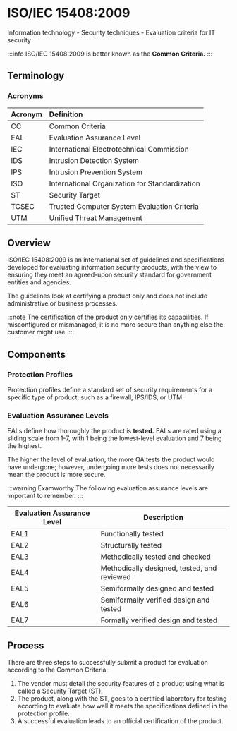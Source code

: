 # ISO/IEC 15408:2009

Information technology - Security techniques - Evaluation criteria for IT security

:::info
ISO/IEC 15408:2009 is better known as the **Common Criteria.**
:::

## Terminology

### Acronyms

| Acronym | Definition |
| :--- | :--- |
| CC | Common Criteria |
| EAL | Evaluation Assurance Level |
| IEC | International Electrotechnical Commission |
| IDS | Intrusion Detection System |
| IPS | Intrusion Prevention System |
| ISO | International Organization for Standardization |
| ST | Security Target |
| TCSEC | Trusted Computer System Evaluation Criteria |
| UTM | Unified Threat Management |

## Overview

ISO/IEC 15408:2009 is an international set of guidelines and specifications developed for evaluating information security products, with the view to ensuring they meet an agreed-upon security standard for government entities and agencies.

The guidelines look at certifying a product only and does not include administrative or business processes.

:::note
The certification of the product only certifies its capabilities. If misconfigured or mismanaged, it is no more secure than anything else the customer might use.
:::

## Components

### Protection Profiles

Protection profiles define a standard set of security requirements for a specific type of product, such as a firewall, IPS/IDS, or UTM.

### Evaluation Assurance Levels

EALs define how thoroughly the product is **tested.** EALs are rated using a sliding scale from 1-7, with 1 being the lowest-level evaluation and 7 being the highest.

The higher the level of evaluation, the more QA tests the product would have undergone; however, undergoing more tests does not necessarily mean the product is more secure.

:::warning Examworthy
The following evaluation assurance levels are important to remember.
:::

| Evaluation Assurance Level | Description |
| - | - |
| EAL1 | Functionally tested |
| EAL2 | Structurally tested |
| EAL3 | Methodically tested and checked |
| EAL4 | Methodically designed, tested, and reviewed |
| EAL5 | Semiformally designed and tested |
| EAL6 | Semiformally verified design and tested |
| EAL7 | Formally verified design and tested |

## Process

There are three steps to successfully submit a product for evaluation according to the Common Criteria:

1. The vendor must detail the security features of a product using what is called a Security Target (ST).
2. The product, along with the ST, goes to a certified laboratory for testing according to evaluate how well it meets the specifications defined in the protection profile.
3. A successful evaluation leads to an official certification of the product.